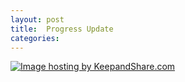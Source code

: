 ```yaml
---
layout: post
title:  Progress Update
categories:
---
```


<a href="https://www.keepandshare.com/photo/viewphoto.php?u=5a76004671597c40&sz=sb&i=183130" target="_blank" title="Click to open a larger image"><img src="https://www.keepandshare.com/userpics/d/_/n/_/d/2022-01/st/jan2022circlegsewer-98074693.jpg?ts=1641487728" border="0" alt="Image hosting by KeepandShare.com" /></a>